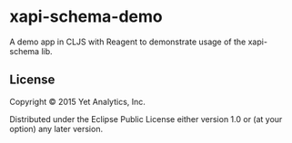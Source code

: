 # xapi-schema-demo

A demo app in CLJS with Reagent to demonstrate usage of the xapi-schema lib.

## License

Copyright © 2015 Yet Analytics, Inc.

Distributed under the Eclipse Public License either version 1.0 or (at
your option) any later version.
